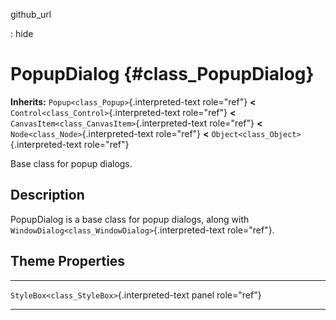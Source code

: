 github\_url

:   hide

PopupDialog {#class_PopupDialog}
===========

**Inherits:** `Popup<class_Popup>`{.interpreted-text role="ref"} **\<**
`Control<class_Control>`{.interpreted-text role="ref"} **\<**
`CanvasItem<class_CanvasItem>`{.interpreted-text role="ref"} **\<**
`Node<class_Node>`{.interpreted-text role="ref"} **\<**
`Object<class_Object>`{.interpreted-text role="ref"}

Base class for popup dialogs.

Description
-----------

PopupDialog is a base class for popup dialogs, along with
`WindowDialog<class_WindowDialog>`{.interpreted-text role="ref"}.

Theme Properties
----------------

  ---------------------------------------------- -------
  `StyleBox<class_StyleBox>`{.interpreted-text   panel
  role="ref"}                                    

  ---------------------------------------------- -------
